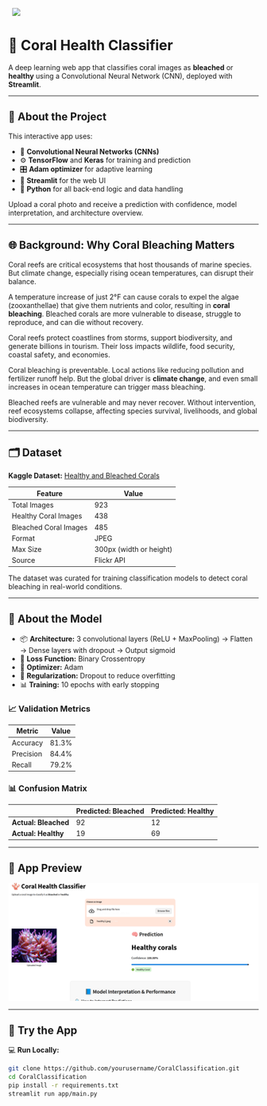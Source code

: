 &nbsp;&nbsp;<img src="https://media4.giphy.com/media/v1.Y2lkPTc5MGI3NjExdWN5NnAyOHo1NTVrbzgyOXE1YTRlczJwa3h1OHE3eW1maG93MTFqeCZlcD12MV9pbnRlcm5hbF9naWZfYnlfaWQmY3Q9Zw/84tJDt3AmqvKg6MGWu/giphy.gif" width="60"> 
# 🪸 Coral Health Classifier 

A deep learning web app that classifies coral images as **bleached** or **healthy** using a Convolutional Neural Network (CNN), deployed with **Streamlit**.

---

## 🌊 About the Project

This interactive app uses:
- 🧠 **Convolutional Neural Networks (CNNs)**
- ⚙️ **TensorFlow** and **Keras** for training and prediction
- 🎛️ **Adam optimizer** for adaptive learning
- 🎨 **Streamlit** for the web UI
- 🐍 **Python** for all back-end logic and data handling

Upload a coral photo and receive a prediction with confidence, model interpretation, and architecture overview.

---

## 🌐 Background: Why Coral Bleaching Matters

Coral reefs are critical ecosystems that host thousands of marine species. But climate change, especially rising ocean temperatures, can disrupt their balance.

A temperature increase of just 2°F can cause corals to expel the algae (zooxanthellae) that give them nutrients and color, resulting in **coral bleaching**. Bleached corals are more vulnerable to disease, struggle to reproduce, and can die without recovery.

Coral reefs protect coastlines from storms, support biodiversity, and generate billions in tourism. Their loss impacts wildlife, food security, coastal safety, and economies.  

Coral bleaching is preventable. Local actions like reducing pollution and fertilizer runoff help. But the global driver is **climate change**, and even small increases in ocean temperature can trigger mass bleaching.

Bleached reefs are vulnerable and may never recover. Without intervention, reef ecosystems collapse, affecting species survival, livelihoods, and global biodiversity.

---

## 🗂️ Dataset

**Kaggle Dataset:** [Healthy and Bleached Corals](https://www.kaggle.com/datasets/vencerlanz09/healthy-and-bleached-corals-image-classification?select=healthy_corals)

| Feature              | Value                         |
|----------------------|-------------------------------|
| Total Images         | 923                            |
| Healthy Coral Images | 438                            |
| Bleached Coral Images| 485                            |
| Format               | JPEG                           |
| Max Size             | 300px (width or height)        |
| Source               | Flickr API                     |

The dataset was curated for training classification models to detect coral bleaching in real-world conditions.

---

## 🧠 About the Model

- 📦 **Architecture:** 3 convolutional layers (ReLU + MaxPooling) → Flatten → Dense layers with dropout → Output sigmoid
- 🔧 **Loss Function:** Binary Crossentropy  
- 🧪 **Optimizer:** Adam  
- 🔄 **Regularization:** Dropout to reduce overfitting  
- 📊 **Training:** 10 epochs with early stopping

### 📈 Validation Metrics
| Metric     | Value   |
|------------|---------|
| Accuracy   | 81.3%   |
| Precision  | 84.4%   |
| Recall     | 79.2%   |

### 📊 Confusion Matrix

|                       | Predicted: Bleached | Predicted: Healthy |
|-----------------------|---------------------|---------------------|
| **Actual: Bleached**  | 92                  | 12                  |
| **Actual: Healthy**   | 19                  | 69                  |

---

## 📱 App Preview

<img src="Assets/preview.png" width="700"/>

---

## 🚀 Try the App
💻 **Run Locally:**

```bash
git clone https://github.com/yourusername/CoralClassification.git
cd CoralClassification
pip install -r requirements.txt
streamlit run app/main.py
